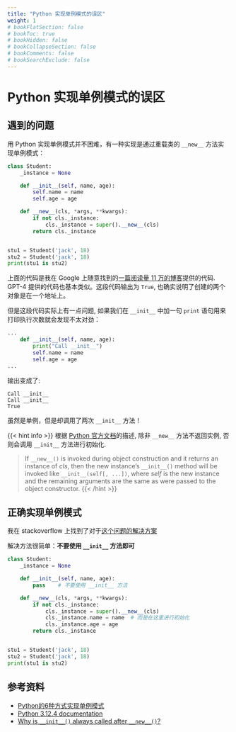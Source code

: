 ```yaml
---
title: "Python 实现单例模式的误区"
weight: 1
# bookFlatSection: false
# bookToc: true
# bookHidden: false
# bookCollapseSection: false
# bookComments: false
# bookSearchExclude: false
---
```


# Python 实现单例模式的误区

## 遇到的问题

用 Python 实现单例模式并不困难，有一种实现是通过重载类的 `__new__` 方法实现单例模式：

```python
class Student:
    _instance = None

    def __init__(self, name, age):
        self.name = name
        self.age = age

    def __new__(cls, *args, **kwargs):
        if not cls._instance:
            cls._instance = super().__new__(cls)
        return cls._instance


stu1 = Student('jack', 18)
stu2 = Student('jack', 18)
print(stu1 is stu2)
```

上面的代码是我在 Google 上随意找到的[一篇阅读量 11 万的博客](https://www.cnblogs.com/the3times/p/12755968.html)提供的代码. GPT-4 提供的代码也基本类似。这段代码输出为 `True`, 也确实说明了创建的两个对象是在一个地址上。

但是这段代码实际上有一点问题, 如果我们在 `__init__` 中加一句 `print` 语句用来打印执行次数就会发现不太对劲：

```python
...
    def __init__(self, name, age):
        print("Call __init__")
        self.name = name
        self.age = age
...
```

输出变成了:

```
Call __init__
Call __init__
True
```

虽然是单例，但是却调用了两次 `__init__` 方法！

{{< hint info >}}
根据 [Python 官方文档](https://docs.python.org/3/reference/datamodel.html#object.__new__)的描述, 除非 `__new__` 方法不返回实例, 否则会调用 `__init__` 方法进行初始化.

> If `__new__()` is invoked during object construction and it returns an instance of *cls*, then the new instance’s `__init__()` method will be invoked like `__init__(self[, ...])`, where *self* is the new instance and the remaining arguments are the same as were passed to the object constructor.
{{< /hint >}}

## 正确实现单例模式

我在 stackoverflow 上找到了对于[这个问题的解决方案](https://stackoverflow.com/questions/65195333/why-is-singleton-class-init-method-called-twice)

解决方法很简单：**不要使用 `__init__` 方法即可**

```python
class Student:
    _instance = None

    def __init__(self, name, age):
        pass    # 不要使用 __init__ 方法

    def __new__(cls, *args, **kwargs):
        if not cls._instance:
            cls._instance = super().__new__(cls)
            cls._instance.name = name  # 而是在这里进行初始化
            cls._instance.age = age
        return cls._instance


stu1 = Student('jack', 18)
stu2 = Student('jack', 18)
print(stu1 is stu2)
```

## 参考资料

- [Python的6种方式实现单例模式](https://www.cnblogs.com/the3times/p/12755968.html)
- [Python 3.12.4 documentation](https://docs.python.org/3/reference/datamodel.html#object.__new__)
- [Why is `__init__()` always called after `__new__()`?](https://stackoverflow.com/questions/65195333/why-is-singleton-class-init-method-called-twice)
